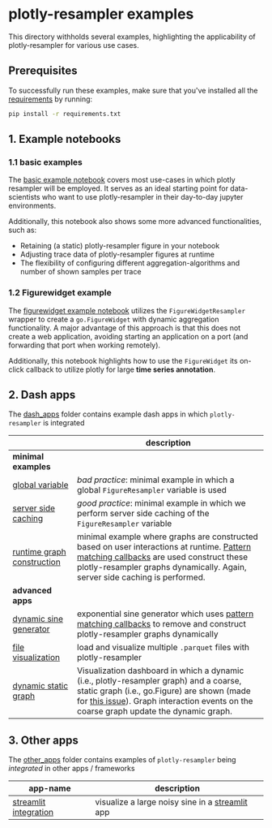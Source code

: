 # plotly-resampler examples

This directory withholds several examples, highlighting the applicability of plotly-resampler for various use cases.


## Prerequisites

To successfully run these examples, make sure that you've installed all the [requirements](requirements.txt) by running:
```bash
pip install -r requirements.txt
```

## 1. Example notebooks
### 1.1 basic examples

The [basic example notebook](basic_example.ipynb) covers most use-cases in which plotly resampler will be employed. It serves as an ideal starting point for data-scientists who want to use plotly-resampler in their day-to-day jupyter environments.

Additionally, this notebook also shows some more advanced functionalities, such as:
* Retaining (a static) plotly-resampler figure in your notebook
* Adjusting trace data of plotly-resampler figures at runtime
* The flexibility of configuring different aggregation-algorithms and number of shown samples per trace


### 1.2 Figurewidget example

The [figurewidget example notebook](figurewidget_example.ipynb) utilizes the `FigureWidgetResampler` wrapper to create a `go.FigureWidget` with dynamic aggregation functionality. A major advantage of this approach is that this does not create a web application, avoiding starting an application on a port (and forwarding that port when working remotely).

Additionally, this notebook highlights how to use the `FigureWidget` its on-click callback to utilize plotly for large **time series annotation**.

## 2. Dash apps

The [dash_apps](dash_apps/) folder contains example dash apps in
which `plotly-resampler` is integrated

|                                                          | description                                                                                                                                                                                                                                                                         |
|------------------------------------------------------------------|-------------------------------------------------------------------------------------------------------------------------------------------------------------------------------------------------------------------------------------------------------------------------------------|
| **minimal examples** |                                                                                                                                                                                                                                                                                     |
| [global variable](dash_apps/01_minimal_global.py) | *bad practice*: minimal example in which a global `FigureResampler` variable is used                                                                                                                                                                                                |
| [server side caching](dash_apps/02_minimal_cache.py) | *good practice*: minimal example in which we perform server side caching of the `FigureResampler` variable                                                                                                                                                                          |
| [runtime graph construction](dash_apps/03_minimal_cache_dynamic.py) | minimal example where graphs are constructed based on user interactions at runtime. [Pattern matching callbacks](https://dash.plotly.com/pattern-matching-callbacks) are used construct these plotly-resampler graphs dynamically. Again, server side caching is performed.         |
| **advanced apps** |                                                                                                                                                                                                                                                                                     |
| [dynamic sine generator](dash_apps/11_sine_generator.py) | exponential sine generator which uses [pattern matching callbacks](https://dash.plotly.com/pattern-matching-callbacks) to remove and construct plotly-resampler graphs dynamically                                                                                                  |
| [file visualization](dash_apps/12_file_selector.py) | load and visualize multiple `.parquet` files with plotly-resampler                                                                                                                                                                                                                  |
| [dynamic static graph](dash_apps/13_coarse_fine.py) | Visualization dashboard in which a dynamic (i.e., plotly-resampler graph) and a coarse, static graph (i.e., go.Figure) are shown (made for [this issue](https://github.com/predict-idlab/plotly-resampler/issues/56)). Graph interaction events on the coarse graph update the dynamic graph. |

## 3. Other apps

The [other_apps](other_apps/) folder contains examples of `plotly-resampler` being *integrated* in other apps / frameworks

| app-name | description |
| --- | --- |
| [streamlit integration](other_apps/streamlit_app.py) | visualize a large noisy sine in a [streamlit](https://streamlit.io/) app |